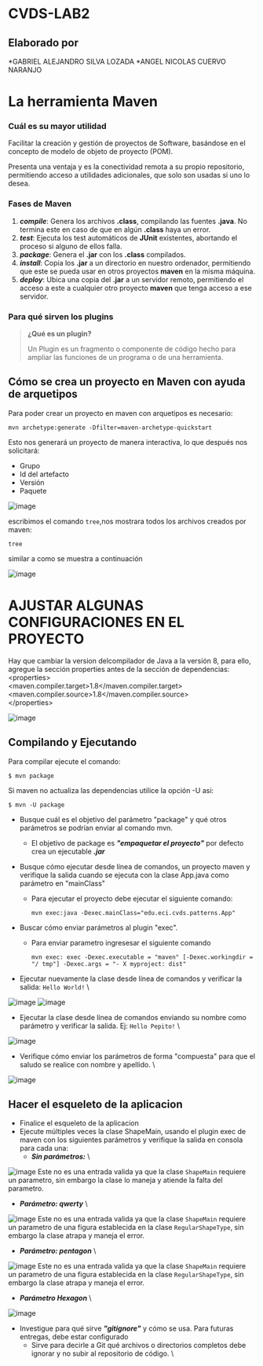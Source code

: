 # CVDS-LAB2

## Elaborado por 
*GABRIEL ALEJANDRO SILVA LOZADA
*ANGEL NICOLAS CUERVO NARANJO

# **La herramienta Maven**

### Cuál es su mayor utilidad

Facilitar la creación y gestión de proyectos de Software, basándose en el concepto de modelo de objeto de proyecto (POM).

Presenta una ventaja y es la conectividad remota a su propio repositorio, permitiendo acceso a utilidades adicionales, que solo son usadas si uno lo desea.

### Fases de Maven

 1. **_compile_**: Genera los archivos __.class__, compilando las fuentes __.java__. No termina este en caso de que en algún __.class__ haya un error.
 2. **_test_**: Ejecuta los test automáticos de **JUnit** existentes, abortando el proceso si alguno de ellos falla.
 3. **_package_**: Genera el **.jar** con los **.class** compilados.
 4. **_install_**: Copia los **.jar** a un directorio en nuestro ordenador, permitiendo que este se pueda usar en otros proyectos **maven** en la misma máquina.
 5. **_deploy_**: Ubica una copia del **.jar** a un servidor remoto, permitiendo el acceso a este a cualquier otro proyecto **maven** que tenga acceso a ese servidor.

### Para qué sirven los plugins

> **¿Qué es un plugin?**
> 
> Un Plugin es un fragmento o componente de código hecho para ampliar las funciones de un programa o de una herramienta.

## Cómo se crea un proyecto en Maven con ayuda de arquetipos

Para poder crear un proyecto en maven con arquetipos es necesario:

```
mvn archetype:generate -Dfilter=maven-archetype-quickstart 
```
Esto nos generará un proyecto de manera interactiva, lo que después nos solicitará:

- Grupo
- Id del artefacto
- Versión
- Paquete

![image](https://user-images.githubusercontent.com/98113396/223009501-40854ec4-0949-4c3e-8003-34f6ed809d6b.png)

 escribimos el comando ```tree```,nos mostrara todos los archivos creados por maven:

```
tree
```
similar a como se muestra a continuación 

![image](https://user-images.githubusercontent.com/98113396/223009639-e5f9a258-25c7-4a15-be0d-4fc0e226f76f.png)

# AJUSTAR ALGUNAS CONFIGURACIONES EN EL PROYECTO
Hay que cambiar la version delcompilador de Java a la versión 8, para ello, agregue la sección properties antes de la sección de dependencias:\
\<properties>\
<maven.compiler.target>1.8</maven.compiler.target>\
<maven.compiler.source>1.8</maven.compiler.source>\
\</properties>

![image](https://user-images.githubusercontent.com/98113396/223011034-7c5d2850-aea6-47de-a8f8-5d3869ac9b99.png)


## Compilando y Ejecutando
Para compilar ejecute el comando:
```
$ mvn package
```
Si maven no actualiza las dependencias utilice la opción -U asi:
```
$ mvn -U package
```
* Busque cuál es el objetivo del parámetro "package" y qué otros parámetros se podrían enviar al comando mvn.
   * El objetivo de package es ***"empaquetar el proyecto"*** por defecto crea un ejecutable ***.jar***


* Busque cómo ejecutar desde línea de comandos, un proyecto maven y verifique la salida cuando se ejecuta con la clase App.java como parámetro en "mainClass"
   * Para ejecutar el proyecto debe ejecutar el siguiente comando:
      ```
      mvn exec:java -Dexec.mainClass="edu.eci.cvds.patterns.App"
      ```

* Buscar cómo enviar parámetros al plugin "exec".
   * Para enviar parametro ingresesar el siguiente comando 
      ```
      mvn exec: exec -Dexec.executable = "maven" [-Dexec.workingdir = "/ tmp"] -Dexec.args = "- X myproject: dist"
      ```
      
* Ejecutar nuevamente la clase desde línea de comandos y verificar la salida: ```Hello World!``` \

![image](https://user-images.githubusercontent.com/98113396/223009831-718b1e83-a1ec-4f89-8896-b074fc78d400.png)
![image](https://user-images.githubusercontent.com/98113396/223009863-7b8200a3-dddc-4be2-8b62-8ce6eddedf14.png)

* Ejecutar la clase desde línea de comandos enviando su nombre como parámetro y verificar la salida. Ej: ```Hello Pepito!``` \

![image](https://user-images.githubusercontent.com/98113396/223009919-3b49910b-ec0c-4cb8-9a92-b5e016d3d58f.png)

* Verifique cómo enviar los parámetros de forma "compuesta" para que el saludo se realice con nombre y apellido. \

![image](https://user-images.githubusercontent.com/98113396/223010273-b7d865b2-0f82-4e73-9a0a-6144a8932a41.png)

## Hacer el esqueleto de la aplicacion
* Finalice el esqueleto de la aplicacion
* Ejecute múltiples veces la clase ShapeMain, usando el plugin exec de maven con los siguientes parámetros y verifique la salida en consola para cada una:
   * ***Sin parámetros:***  \

![image](https://user-images.githubusercontent.com/98113396/223010371-92e7dbcd-8cc2-48fb-9375-cef0aca26c0a.png)
Este no es una entrada valida ya que la clase ```ShapeMain``` requiere un parametro, sin embargo la clase lo maneja y atiende la falta del parametro.
   * ***Parámetro: qwerty***  \

![image](https://user-images.githubusercontent.com/98113396/223010458-2ee20eed-f106-43d7-9a69-f8bd41702f90.png)
Este no es una entrada valida ya que la clase ```ShapeMain``` requiere un parametro de una figura establecida en la clase ```RegularShapeType```, sin embargo la clase atrapa y maneja el error.
   * ***Parámetro: pentagon***  \

![image](https://user-images.githubusercontent.com/98113396/223010539-258bbb8b-98b2-4f5a-96f2-6d554f85f1aa.png)
Este no es una entrada valida ya que la clase ```ShapeMain``` requiere un parametro de una figura establecida en la clase ```RegularShapeType```, sin embargo la clase atrapa y maneja el error. 
   * ***Parámetro Hexagon***  \

![image](https://user-images.githubusercontent.com/98113396/223010589-a6dfa459-17f3-44fe-a406-c9e5cf4705dc.png)
* Investigue para qué sirve ***"gitignore"*** y cómo se usa. Para futuras entregas, debe estar configurado
   * Sirve para decirle a Git qué archivos o directorios completos debe ignorar y no subir al repositorio de código. \







